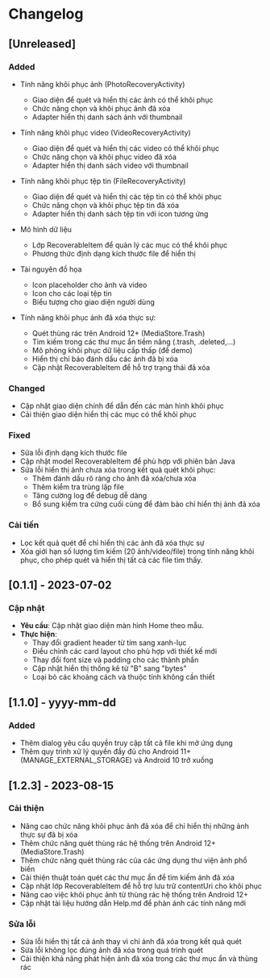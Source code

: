 # Changelog

## [Unreleased]

### Added
- Tính năng khôi phục ảnh (PhotoRecoveryActivity)
  - Giao diện để quét và hiển thị các ảnh có thể khôi phục
  - Chức năng chọn và khôi phục ảnh đã xóa
  - Adapter hiển thị danh sách ảnh với thumbnail

- Tính năng khôi phục video (VideoRecoveryActivity)
  - Giao diện để quét và hiển thị các video có thể khôi phục
  - Chức năng chọn và khôi phục video đã xóa
  - Adapter hiển thị danh sách video với thumbnail

- Tính năng khôi phục tệp tin (FileRecoveryActivity)
  - Giao diện để quét và hiển thị các tệp tin có thể khôi phục
  - Chức năng chọn và khôi phục tệp tin đã xóa
  - Adapter hiển thị danh sách tệp tin với icon tương ứng

- Mô hình dữ liệu
  - Lớp RecoverableItem để quản lý các mục có thể khôi phục
  - Phương thức định dạng kích thước file để hiển thị

- Tài nguyên đồ họa
  - Icon placeholder cho ảnh và video
  - Icon cho các loại tệp tin
  - Biểu tượng cho giao diện người dùng

- Tính năng khôi phục ảnh đã xóa thực sự:
  - Quét thùng rác trên Android 12+ (MediaStore.Trash)
  - Tìm kiếm trong các thư mục ẩn tiềm năng (.trash, .deleted,...)
  - Mô phỏng khôi phục dữ liệu cấp thấp (để demo)
  - Hiển thị chỉ báo đánh dấu các ảnh đã bị xóa
  - Cập nhật RecoverableItem để hỗ trợ trạng thái đã xóa

### Changed
- Cập nhật giao diện chính để dẫn đến các màn hình khôi phục
- Cải thiện giao diện hiển thị các mục có thể khôi phục

### Fixed
- Sửa lỗi định dạng kích thước file
- Cập nhật model RecoverableItem để phù hợp với phiên bản Java
- Sửa lỗi hiển thị ảnh chưa xóa trong kết quả quét khôi phục:
  - Thêm đánh dấu rõ ràng cho ảnh đã xóa/chưa xóa
  - Thêm kiểm tra trùng lặp file
  - Tăng cường log để debug dễ dàng
  - Bổ sung kiểm tra cứng cuối cùng để đảm bảo chỉ hiển thị ảnh đã xóa

### Cải tiến
- Lọc kết quả quét để chỉ hiển thị các ảnh đã xóa thực sự
- Xóa giới hạn số lượng tìm kiếm (20 ảnh/video/file) trong tính năng khôi phục, cho phép quét và hiển thị tất cả các file tìm thấy.

## [0.1.1] - 2023-07-02
### Cập nhật
- **Yêu cầu**: Cập nhật giao diện màn hình Home theo mẫu.
- **Thực hiện**: 
  - Thay đổi gradient header từ tím sang xanh-lục
  - Điều chỉnh các card layout cho phù hợp với thiết kế mới
  - Thay đổi font size và padding cho các thành phần
  - Cập nhật hiển thị thống kê từ "B" sang "bytes"
  - Loại bỏ các khoảng cách và thuộc tính không cần thiết

## [1.1.0] - yyyy-mm-dd
### Added
- Thêm dialog yêu cầu quyền truy cập tất cả file khi mở ứng dụng
- Thêm quy trình xử lý quyền đầy đủ cho Android 11+ (MANAGE_EXTERNAL_STORAGE) và Android 10 trở xuống

## [1.2.3] - 2023-08-15
### Cải thiện
- Nâng cao chức năng khôi phục ảnh đã xóa để chỉ hiển thị những ảnh thực sự đã bị xóa
- Thêm chức năng quét thùng rác hệ thống trên Android 12+ (MediaStore.Trash)
- Thêm chức năng quét thùng rác của các ứng dụng thư viện ảnh phổ biến
- Cải thiện thuật toán quét các thư mục ẩn để tìm kiếm ảnh đã xóa
- Cập nhật lớp RecoverableItem để hỗ trợ lưu trữ contentUri cho khôi phục
- Nâng cao việc khôi phục ảnh từ thùng rác hệ thống trên Android 12+
- Cập nhật tài liệu hướng dẫn Help.md để phản ánh các tính năng mới

### Sửa lỗi
- Sửa lỗi hiển thị tất cả ảnh thay vì chỉ ảnh đã xóa trong kết quả quét
- Sửa lỗi không lọc đúng ảnh đã xóa trong quá trình quét
- Cải thiện khả năng phát hiện ảnh đã xóa trong các thư mục ẩn và thùng rác
